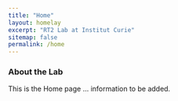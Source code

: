 ```yaml
---
title: "Home"
layout: homelay
excerpt: "RT2 Lab at Institut Curie"
sitemap: false
permalink: /home
---
```


### About the Lab

This is the Home page ... information to be added.
